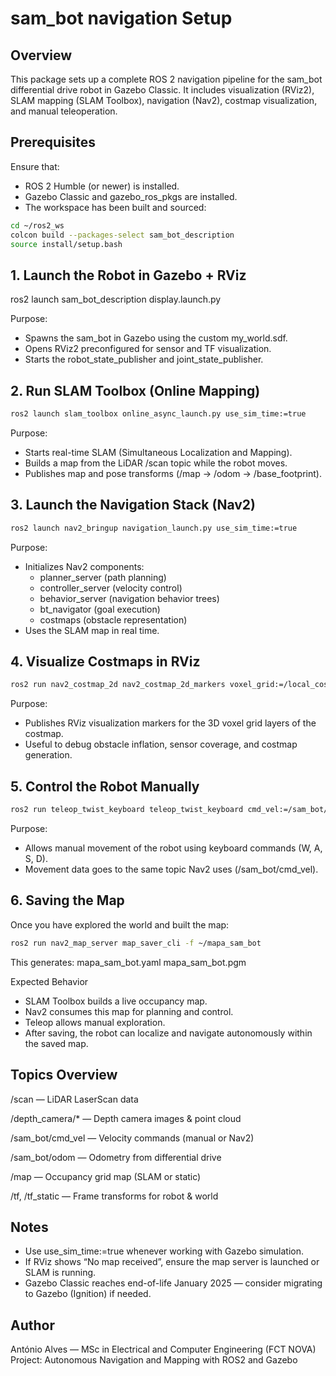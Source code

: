 # sam_bot navigation Setup

## Overview
This package sets up a complete ROS 2 navigation pipeline for the sam_bot differential drive robot in Gazebo Classic.
It includes visualization (RViz2), SLAM mapping (SLAM Toolbox), navigation (Nav2), costmap visualization, and manual teleoperation.

## Prerequisites
Ensure that:
- ROS 2 Humble (or newer) is installed.
- Gazebo Classic and gazebo_ros_pkgs are installed.
- The workspace has been built and sourced:

```bash
cd ~/ros2_ws
colcon build --packages-select sam_bot_description
source install/setup.bash
````

## 1. Launch the Robot in Gazebo + RViz
ros2 launch sam_bot_description display.launch.py

Purpose:
- Spawns the sam_bot in Gazebo using the custom my_world.sdf.
- Opens RViz2 preconfigured for sensor and TF visualization.
- Starts the robot_state_publisher and joint_state_publisher.

## 2. Run SLAM Toolbox (Online Mapping)

```bash
ros2 launch slam_toolbox online_async_launch.py use_sim_time:=true
````

Purpose:
- Starts real-time SLAM (Simultaneous Localization and Mapping).
- Builds a map from the LiDAR /scan topic while the robot moves.
- Publishes map and pose transforms (/map → /odom → /base_footprint).

## 3. Launch the Navigation Stack (Nav2)

```bash
ros2 launch nav2_bringup navigation_launch.py use_sim_time:=true
````

Purpose:
- Initializes Nav2 components:
  - planner_server (path planning)
  - controller_server (velocity control)
  - behavior_server (navigation behavior trees)
  - bt_navigator (goal execution)
  - costmaps (obstacle representation)
- Uses the SLAM map in real time.

## 4. Visualize Costmaps in RViz

```bash
ros2 run nav2_costmap_2d nav2_costmap_2d_markers voxel_grid:=/local_costmap/voxel_grid visualization_marker:=/my_marker
````

Purpose:
- Publishes RViz visualization markers for the 3D voxel grid layers of the costmap.
- Useful to debug obstacle inflation, sensor coverage, and costmap generation.

## 5. Control the Robot Manually

```bash
ros2 run teleop_twist_keyboard teleop_twist_keyboard cmd_vel:=/sam_bot/cmd_vel
````

Purpose:
- Allows manual movement of the robot using keyboard commands (W, A, S, D).
- Movement data goes to the same topic Nav2 uses (/sam_bot/cmd_vel).

## 6. Saving the Map
Once you have explored the world and built the map:

```bash
ros2 run nav2_map_server map_saver_cli -f ~/mapa_sam_bot
````

This generates:
mapa_sam_bot.yaml
mapa_sam_bot.pgm

Expected Behavior
- SLAM Toolbox builds a live occupancy map.
- Nav2 consumes this map for planning and control.
- Teleop allows manual exploration.
- After saving, the robot can localize and navigate autonomously within the saved map.

## Topics Overview
/scan — LiDAR LaserScan data

/depth_camera/* — Depth camera images & point cloud

/sam_bot/cmd_vel — Velocity commands (manual or Nav2)

/sam_bot/odom — Odometry from differential drive

/map — Occupancy grid map (SLAM or static)

/tf, /tf_static — Frame transforms for robot & world


## Notes
- Use use_sim_time:=true whenever working with Gazebo simulation.
- If RViz shows “No map received”, ensure the map server is launched or SLAM is running.
- Gazebo Classic reaches end-of-life January 2025 — consider migrating to Gazebo (Ignition) if needed.

## Author
António Alves — MSc in Electrical and Computer Engineering (FCT NOVA)
Project: Autonomous Navigation and Mapping with ROS2 and Gazebo
